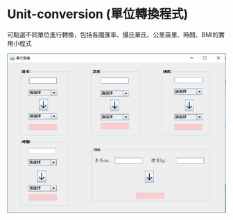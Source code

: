 # Unit-conversion (單位轉換程式)
可點選不同單位進行轉換，包括各國匯率、攝氏華氏、公里英里、時間、BMI的實用小程式

![image](https://github.com/Chun-Ching/Unit-conversion/blob/master/%E5%96%AE%E4%BD%8D%E8%BD%89%E6%8F%9B.jpg)
